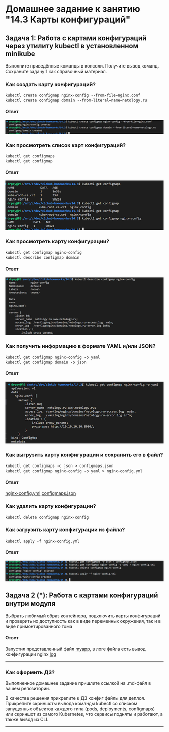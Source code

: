 # Домашнее задание к занятию "14.3 Карты конфигураций"

## Задача 1: Работа с картами конфигураций через утилиту kubectl в установленном minikube

Выполните приведённые команды в консоли. Получите вывод команд. Сохраните
задачу 1 как справочный материал.

### Как создать карту конфигураций?

```
kubectl create configmap nginx-config --from-file=nginx.conf
kubectl create configmap domain --from-literal=name=netology.ru
```

#### Ответ

![Alt text](14.3/img/1.png)

### Как просмотреть список карт конфигураций?

```
kubectl get configmaps
kubectl get configmap
```

#### Ответ
![Alt text](14.3/img/2.png)

### Как просмотреть карту конфигурации?

```
kubectl get configmap nginx-config
kubectl describe configmap domain
```

#### Ответ
![Alt text](14.3/img/3.png)

### Как получить информацию в формате YAML и/или JSON?

```
kubectl get configmap nginx-config -o yaml
kubectl get configmap domain -o json
```

#### Ответ
![Alt text](14.3/img/4.png)

### Как выгрузить карту конфигурации и сохранить его в файл?

```
kubectl get configmaps -o json > configmaps.json
kubectl get configmap nginx-config -o yaml > nginx-config.yml
```

#### Ответ

[nginx-config.yml](14.3/nginx-config.yml)
[configmaps.json](14.3/configmaps.json)

### Как удалить карту конфигурации?

```
kubectl delete configmap nginx-config
```

### Как загрузить карту конфигурации из файла?

```
kubectl apply -f nginx-config.yml
```

#### Ответ
![Alt text](14.3/img/6.png)
## Задача 2 (*): Работа с картами конфигураций внутри модуля

Выбрать любимый образ контейнера, подключить карты конфигураций и проверить
их доступность как в виде переменных окружения, так и в виде примонтированного
тома


#### Ответ

Запустил представленный файл [myapp](14.3/myapp-pod.yml), в логе файла есть вывод конфигурации nginx [log](14.3/netology-14.3.log)

---

### Как оформить ДЗ?

Выполненное домашнее задание пришлите ссылкой на .md-файл в вашем репозитории.

В качестве решения прикрепите к ДЗ конфиг файлы для деплоя. Прикрепите скриншоты вывода команды kubectl со списком запущенных объектов каждого типа (pods, deployments, configmaps) или скриншот из самого Kubernetes, что сервисы подняты и работают, а также вывод из CLI.

---
